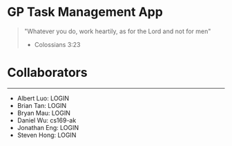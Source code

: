 GP Task Management App
========================


>"Whatever you do, work heartily, as for the Lord and not for men"
>    - Colossians 3:23

# Collaborators
------------------

+ Albert Luo: LOGIN
+ Brian Tan: LOGIN
+ Bryan Mau: LOGIN
+ Daniel Wu: cs169-ak
+ Jonathan Eng: LOGIN
+ Steven Hong: LOGIN
